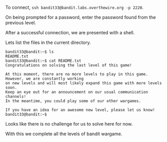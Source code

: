 To connect, `ssh bandit33@bandit.labs.overthewire.org -p 2220`.

On being prompted for a password, enter the password found from the previous level.

After a successful connection, we are presented with a shell.

Lets list the files in the current directory.

```
bandit33@bandit:~$ ls
README.txt
bandit33@bandit:~$ cat README.txt
Congratulations on solving the last level of this game!

At this moment, there are no more levels to play in this game. However, we are constantly working
on new levels and will most likely expand this game with more levels soon.
Keep an eye out for an announcement on our usual communication channels!
In the meantime, you could play some of our other wargames.

If you have an idea for an awesome new level, please let us know!
bandit33@bandit:~$ 
```

Looks like there is no challenge for us to solve here for now.


With this we complete all the levels of bandit wargame.
